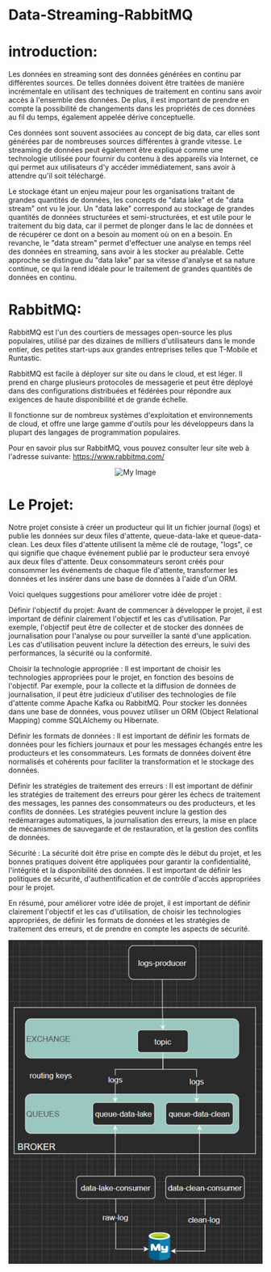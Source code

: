# Data-Streaming-RabbitMQ
# introduction: 
Les données en streaming sont des données générées en continu par différentes sources. De telles données doivent être traitées de manière incrémentale en utilisant des techniques de traitement en continu sans avoir accès à l'ensemble des données. De plus, il est important de prendre en compte la possibilité de changements dans les propriétés de ces données au fil du temps, également appelée dérive conceptuelle.

Ces données sont souvent associées au concept de big data, car elles sont générées par de nombreuses sources différentes à grande vitesse. Le streaming de données peut également être expliqué comme une technologie utilisée pour fournir du contenu à des appareils via Internet, ce qui permet aux utilisateurs d'y accéder immédiatement, sans avoir à attendre qu'il soit téléchargé.

Le stockage étant un enjeu majeur pour les organisations traitant de grandes quantités de données, les concepts de "data lake" et de "data stream" ont vu le jour. Un "data lake" correspond au stockage de grandes quantités de données structurées et semi-structurées, et est utile pour le traitement du big data, car il permet de plonger dans le lac de données et de récupérer ce dont on a besoin au moment où on en a besoin. En revanche, le "data stream" permet d'effectuer une analyse en temps réel des données en streaming, sans avoir à les stocker au préalable. Cette approche se distingue du "data lake" par sa vitesse d'analyse et sa nature continue, ce qui la rend idéale pour le traitement de grandes quantités de données en continu.

# RabbitMQ:
RabbitMQ est l'un des courtiers de messages open-source les plus populaires, utilisé par des dizaines de milliers d'utilisateurs dans le monde entier, des petites start-ups aux grandes entreprises telles que T-Mobile et Runtastic.

RabbitMQ est facile à déployer sur site ou dans le cloud, et est léger. Il prend en charge plusieurs protocoles de messagerie et peut être déployé dans des configurations distribuées et fédérées pour répondre aux exigences de haute disponibilité et de grande échelle.

Il fonctionne sur de nombreux systèmes d'exploitation et environnements de cloud, et offre une large gamme d'outils pour les développeurs dans la plupart des langages de programmation populaires.

Pour en savoir plus sur RabbitMQ, vous pouvez consulter leur site web à l'adresse suivante: https://www.rabbitmq.com/

<p align="center">
  <img src="assets/RabbitMG.PNG" alt="My Image">
</p>

# Le Projet:
Notre projet consiste à créer un producteur qui lit un fichier journal (logs) et publie les données sur deux files d'attente, queue-data-lake et queue-data-clean. Les deux files d'attente utilisent la même clé de routage, "logs", ce qui signifie que chaque événement publié par le producteur sera envoyé aux deux files d'attente. Deux consommateurs seront créés pour consommer les événements de chaque file d'attente, transformer les données et les insérer dans une base de données à l'aide d'un ORM.

Voici quelques suggestions pour améliorer votre idée de projet :

Définir l'objectif du projet: Avant de commencer à développer le projet, il est important de définir clairement l'objectif et les cas d'utilisation. Par exemple, l'objectif peut être de collecter et de stocker des données de journalisation pour l'analyse ou pour surveiller la santé d'une application. Les cas d'utilisation peuvent inclure la détection des erreurs, le suivi des performances, la sécurité ou la conformité.

Choisir la technologie appropriée : Il est important de choisir les technologies appropriées pour le projet, en fonction des besoins de l'objectif. Par exemple, pour la collecte et la diffusion de données de journalisation, il peut être judicieux d'utiliser des technologies de file d'attente comme Apache Kafka ou RabbitMQ. Pour stocker les données dans une base de données, vous pouvez utiliser un ORM (Object Relational Mapping) comme SQLAlchemy ou Hibernate.

Définir les formats de données : Il est important de définir les formats de données pour les fichiers journaux et pour les messages échangés entre les producteurs et les consommateurs. Les formats de données doivent être normalisés et cohérents pour faciliter la transformation et le stockage des données.

Définir les stratégies de traitement des erreurs : Il est important de définir les stratégies de traitement des erreurs pour gérer les échecs de traitement des messages, les pannes des consommateurs ou des producteurs, et les conflits de données. Les stratégies peuvent inclure la gestion des redémarrages automatiques, la journalisation des erreurs, la mise en place de mécanismes de sauvegarde et de restauration, et la gestion des conflits de données.

Sécurité : La sécurité doit être prise en compte dès le début du projet, et les bonnes pratiques doivent être appliquées pour garantir la confidentialité, l'intégrité et la disponibilité des données. Il est important de définir les politiques de sécurité, d'authentification et de contrôle d'accès appropriées pour le projet.

En résumé, pour améliorer votre idée de projet, il est important de définir clairement l'objectif et les cas d'utilisation, de choisir les technologies appropriées, de définir les formats de données et les stratégies de traitement des erreurs, et de prendre en compte les aspects de sécurité.

<p align="center">
  <img src="assets/schema.png" alt="My Image">
</p>